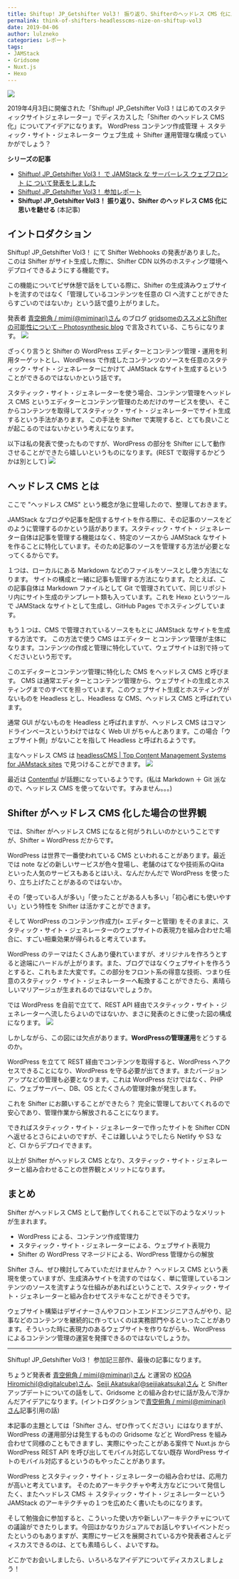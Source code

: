 ```yaml
---
title: Shiftup! JP_Getshifter Vol3！ 振り返り、Shifterのヘッドレス CMS 化に思いを馳せる
permalink: think-of-shifters-headlesscms-nize-on-shiftup-vol3
date: 2019-04-06
author: lulzneko
categories: レポート
tags:
- JAMStack
- Gridsome
- Nuxt.js
- Hexo
---
```


![](/articles/assets/lulzneko/seminar/shifter/shifter.png)


2019年4月3日に開催された「Shiftup! JP_Getshifter Vol3！はじめてのスタティックサイトジェネレーター」でディスカスした「Shifter のヘッドレス CMS 化」についてアイデアになります。
WordPress コンテンツ作成管理 ＋ スタティック・サイト・ジェネレーター ウェブ生成 ＋ Shifter 運用管理な構成っていかがでしょう？

**シリーズの記事**
- [Shiftup! JP_Getshifter Vol3！ で JAMStack な サーバーレス ウェブフロント に ついて発表をしました](/articles/2019/04/05/made-presentation-about-jamstack-at-shiftup-vol3/)
- [Shiftup! JP_Getshifter Vol3！ 参加レポート](/articles/2019/04/03/take-seminar-on-shiftup-vol3/)
- **Shiftup! JP_Getshifter Vol3！ 振り返り、Shifter のヘッドレス CMS 化に思いを馳せる** (本記事)


## イントロダクション
Shiftup! JP_Getshifter Vol3！ にて Shifter Webhooks の発表がありました。
このは Shifter がサイト生成した際に、Shifter CDN 以外のホスティング環境へデプロイできるようにする機能です。

この機能についてピザ休憩で話をしている際に、Shifter の生成済みウェブサイトを流すのではなく「管理しているコンテンツを任意の CI へ流すことができたらすごいのではないか」という話で盛り上がりました。

発表者 [青空俯角 / mimi(@miminari)さん](https://twitter.com/miminari) のブログ [gridsomeのススメとShifterの可能性について – Photosynthesic blog](https://blog.photosynthesic.jp/2019/04/gridsome%e3%81%ae%e3%82%b9%e3%82%b9%e3%83%a1%e3%81%a8shifter%e3%81%ae%e5%8f%af%e8%83%bd%e6%80%a7%e3%81%ab%e3%81%a4%e3%81%84%e3%81%a6/) で言及されている、こちらになります。
![](/articles/assets/lulzneko/seminar/shifter/03-21.png)


ざっくり言うと Shifter の WordPress エディターとコンテンツ管理・運用を利用ターゲットとし、WordPress で作成したコンテンツのソースを任意のスタティック・サイト・ジェネレーターにかけて JAMStack なサイト生成するということができるのではないかという話です。

スタティック・サイト・ジェネレーターを使う場合、コンテンツ管理をヘッドレス CMS というエディターとコンテンツ管理のためだけのサービスを使い、そこからコンテンツを取得してスタティック・サイト・ジェネレーターでサイト生成するという手法があります。
この手法を Shifter で実現すると、とても良いことが起こるのではないかという考えになります。

以下は私の発表で使ったものですが、WordPress の部分を Shifter にして動作させることができたら嬉しいというものになります。(REST で取得するかどうかは別として)
![](/articles/assets/lulzneko/seminar/shifter/03-16.png)


## ヘッドレス CMS とは
ここで "ヘッドレス CMS" という概念が急に登場したので、整理しておきます。

JAMStack なブログや記事を配信するサイトを作る際に、その記事のソースをどのように管理するのかという話があります。スタティック・サイト・ジェネレーター自体は記事を管理する機能はなく、特定のソースから JAMStack なサイトを作ることに特化しています。そのため記事のソースを管理する方法が必要となってくるからです。

１つは、ローカルにある Markdown などのファイルをソースとし使う方法になります。
サイトの構成と一緒に記事も管理する方法になります。たとえば、この記事自体は Markdown ファイルとして Git で管理されていて、同じリポジトリ内にサイト生成のテンプレート類も入っています。これを Hexo というツールで JAMStack なサイトとして生成し、GitHub Pages でホスティングしています。

もう１つは、CMS で管理されているソースをもとに JAMStack なサイトを生成する方法です。
この方法で使う CMS はエディター とコンテンツ管理が主体になります。コンテンツの作成と管理に特化していて、ウェブサイトは別で持ってくださいという形です。

このエディターとコンテンツ管理に特化した CMS をヘッドレス CMS と呼びます。
CMS は通常エディターとコンテンツ管理から、ウェブサイトの生成とホスティングまでのすべてを担っています。このウェブサイト生成とホスティングがないものを Headless とし、Headless な CMS、ヘッドレス CMS と呼ばれています。

通常 GUI がないものを Headless と呼ばれますが、ヘッドレス CMS はコマンドラインベースというわけではなく Web UI がちゃんとあります。この場合「ウェブサイト側」がないことを指して Headless と呼ばれるようです。

主なヘッドレス CMS は [headlessCMS | Top Content Management Systems for JAMstack sites](https://headlesscms.org/) で見つけることができます。
![](/articles/assets/lulzneko/serverless/jamstack/04.png)

最近は [Contentful](https://www.contentful.com/) が話題になっているようです。(私は Markdown ＋ Git 派なので、ヘッドレス CMS を使ってないです。すみません。。。)


## Shifter がヘッドレス CMS 化した場合の世界観
では、Shifter がヘッドレス CMS になると何がうれしいのかということですが、Shifter = WordPress だからです。

WordPress は世界で一番使われている CMS といわれることがあります。最近では note などの新しいサービスが色々登場し、老舗のはてなや技術系のQiita といった人気のサービスもあるとはいえ、なんだかんだで WordPress を使ったり、立ち上げたことがあるのではないか。

その「使っている人が多い」「使ったことがある人も多い」「初心者にも使いやすい」という特性を Shifter は活かすことができます。

そして WordPress のコンテンツ作成力(= エディターと管理) をそのままに、スタティック・サイト・ジェネレーターのウェブサイトの表現力を組み合わせた場合に、すごい相乗効果が得られると考えています。

WordPress のテーマはたくさんあり優れていますが、オリジナルを作ろうとすると途端にハードルが上がります。また、ブログではなくウェブサイトを作ろうとすると、これもまた大変です。この部分をフロント系の得意な技術、つまり任意のスタティック・サイト・ジェネレーターへ転換することができたら、素晴らしいマリアージュが生まれるのではないでしょうか。

では WordPress を自前で立てて、REST API 経由でスタティック・サイト・ジェネレーターへ流したらよいのではないか、まさに発表のときに使った図の構成になります。
![](/articles/assets/lulzneko/seminar/shifter/03-16.png)

しかしながら、この図には欠点があります。**WordPressの管理運用**をどうするのか。

WordPress を立てて REST 経由でコンテンツを取得すると、WordPress へアクセスできることになり、WordPress を守る必要が出てきます。またバージョンアップなどの管理も必要となります。これは WordPress だけではなく、PHP に、ウェブサーバー、DB、OS とたくさんの管理対象が発生します。

これを Shifter にお願いすることができたら？
完全に管理しておいてくれるので安心であり、管理作業から解放されることになります。

できればスタティック・サイト・ジェネレーターで作ったサイトを Shifter CDN へ返せるとさらによいのですが、そこは難しいようでしたら Netlify や S3 など、CI からデプロイできます。

以上が Shifter がヘッドレス CMS となり、スタティック・サイト・ジェネレーターと組み合わせることの世界観とメリットになります。


## まとめ
Shifter がヘッドレス CMS として動作してくれることで以下のようなメリットが生まれます。
- WordPress による、コンテンツ作成管理力
- スタティック・サイト・ジェネレーターによる、ウェブサイト表現力
- Shifter の WordPress マネージドによる、WordPress 管理からの解放

Shifter さん、ぜひ検討してみていただけませんか？
ヘッドレス CMS という表現を使っていますが、生成済みサイトを流すのではなく、単に管理しているコンテンツのソースを流すような仕組みがあればということで、スタティック・サイト・ジェネレーターと組み合わせてステキなことができそうです。

ウェブサイト構築はデザイナーさんやフロントエンドエンジニアさんがやり、記事などのコンテンツを継続的に作っていくのは実務部門やるといったことがあります。そういった時に表現力のあるウェブサイトを作りながらも、WordPress によるコンテンツ管理の運営を発揮できるのではないでしょうか。


----

Shiftup! JP_Getshifter Vol3！ 参加記三部作、最後の記事になります。

ちょうど発表者 [青空俯角 / mimi(@miminari)さん](https://twitter.com/miminari) と運営の [KOGA Hiromichi(@digitalcube)さん](https://twitter.com/digitalcube)、[Seiji Akatsuka(@seijiakatsuka)さん](https://twitter.com/seijiakatsuka) と Shifter アップデートについての話をして、Gridsome との組み合わせに話が及んで浮かんだアイデアになります。(イントロダクションで[青空俯角 / mimi(@miminari)さん](https://twitter.com/miminari)記事引用の話)

本記事の主題としては「Shifter さん、ぜひ作ってください」にはなりますが、WordPress の運用部分は発生するものの Gridsome などと WordPress を組み合わせて同様のこともできますし、実際にやったことがある案件で Nuxt.js から WordPress REST API を呼び出してモバイル対応してない既存 WordPress サイトのモバイル対応するというのもやったことがあります。

WordPress とスタティック・サイト・ジェネレーターの組み合わせは、応用力が高いと考えています。
そのためアーキテクチャや考え方などについて発信したく、またヘッドレス CMS ＋ スタティック・サイト・ジェネレーターという JAMStack のアーキテクチャの１つを広めたく書いたものになります。

そして勉強会に参加すると、こういった使い方や新しいアーキテクチャについての議論ができたりします。今回はかなりカジュアルでお話しやすいイベントだったというのもありますが、実際にサービスを展開されている方や発表者さんとディスカスできるのは、とても素晴らしく、よいですね。

どこかでお会いしましたら、いろいろなアイデアについてディスカスしましょう！
